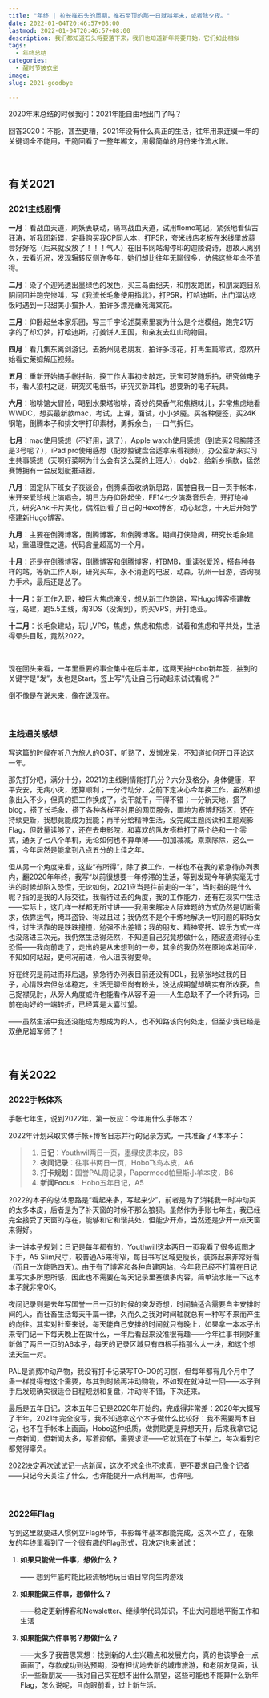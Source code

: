 ```yaml
---
title: "年终 | 拉长推石头的周期，推石至顶的那一日就叫年末，或者除夕夜。"
date: 2022-01-04T20:46:57+08:00
lastmod: 2022-01-04T20:46:57+08:00
description: 我们都知道石头将要落下来，我们也知道新年将要开始，它们如此相似
tags:
  - 年终总结
categories:
  - 醒时节披衣坐
image: 
slug: 2021-goodbye

---
```


2020年末总结的时候我问：2021年能自由地出门了吗？

回答2020：不能，甚至更糟，2021年没有什么真正的生活，往年用来连缀一年的关键词全不能用，干脆回看了一整年嘟文，用最简单的月份来作流水账。

<br>

## 有关2021

### 2021主线剧情

**一月**：看战血天道，刷妖表联动，痛骂战血天道，试用flomo笔记，紧张地看仙古狂涛，听我团新碟，定番购买我CP同人本，打P5R，夸米线店老板在米线里放蒜蓉好好吃（后来就没放了！！！气人）在旧书网站淘停印的迦陵说诗，想故人离别久，去看近况，发现辗转反侧许多年，她们却比往年无聊很多，仿佛这些年全不值得。

**二月**：染了个迎光透出墨绿色的发色，买三岛由纪夫，和朋友跑团，和朋友跑日系阴间团并跑完惨叫，写《我流长毛象使用指北》，打P5R，打哈迪斯，出门溜达吃饭时遇到一只甜美小猫扑人，拍许多漂亮垂死海棠花。

**三月**：仰卧起坐本家乐团，写三千字论述莫索里哀为什么是个烂模组，跑完21万字的了却幻梦，打哈迪斯，打姜饼人王国，和亲友去红山动物园。

**四月**：看几集东离剑游记，去扬州见老朋友，拍许多琼花，打再生篇零式，忽然开始看史莱姆解压视频。

**五月**：重新开始搞手帐拼贴，换工作大事初步敲定，玩宝可梦随乐拍，研究做电子书，看人狼村之谜，研究买电纸书，研究买新耳机，想要新的电子玩具。

**六月**：咖啡馆大冒险，喝到水果塔咖啡，奇妙的果香气和焦糊味儿，非常焦虑地看WWDC，想买最新款mac，考试，上课，面试，小小梦魇。买各种便签，买24K钢笔，倒腾本子和排文字打印素材，勇拆余白，一口气拆仨。

**七月**：mac使用感想（不好用，退了），Apple watch使用感想（到底买2号腕带还是3号呢？），iPad pro使用感想（配妙控键盘合适拿来看视频），办公室新来实习生共事感想（天啊好菜啊为什么会有这么菜的上班人），dqb2，给新乡捐款，猛然赛博拥有一台皮划艇推进器。

**八月**：固定队下班女子夜谈会，倒腾桌面收纳新思路，国誉自我一日一页手帐本，米开来爱珍线上演唱会，明日方舟仰卧起坐，FF14七夕演奏音乐会，开打绝神兵，研究Anki卡片美化，偶然回看了自己的Hexo博客，动心起念，十天后开始学搭建新Hugo博客。

**九月**：主要在倒腾博客，倒腾博客，和倒腾博客。期间打侠隐阁，研究长毛象建站，重温理性之道。代码含量超高的一个月。

**十月**：还是在倒腾博客，倒腾博客和倒腾博客，打BMB，重读张爱玲，搭各种各样的站，等新工作入职，研究买车，永不消逝的电波，动森，杭州一日游，咨询视力手术，最后还是怂了。

**十一月**：新工作入职，被巨大焦虑淹没，想从新工作跑路，写Hugo博客搭建教程，岛建，跑5.5主线，淘3DS（没淘到），购买VPS，开打绝亚。

**十二月**：长毛象建站，玩儿VPS，焦虑，焦虑和焦虑，试着和焦虑和平共处，生活得晕头目眩，竟然2022。

<br>

现在回头来看，一年里重要的事全集中在后半年，这两天抽Hobo新年签，抽到的关键字是“发”，发也是Start，签上写“先让自己行动起来试试看呢？”

倒不像是在说未来，像在说现在。

<br>

### 主线通关感想

写这篇的时候在听八方旅人的OST，听熟了，发懒发呆，不知道如何开口评论这一年。

那先打分吧，满分十分，2021的主线剧情能打几分？六分及格分，身体健康，平平安安，无病小灾，还算顺利；一分行动分，之前下定决心今年换工作，虽然和想象出入不少，但真的把工作换成了，说干就干，干得不错；一分新天地，搭了blog，搭了长毛象，搭了各种各样平时用的网页服务，画地为赛博舒适区，还在持续更新，我想竟能成为我能；再半分给精神生活，没完成主题阅读和主题观影Flag，但数量读够了，还在去电影院，和喜欢的队友搭档打了两个绝和一个零式，通关了七八个单机，无论如何也不算单薄——加加减减，乘乘除除，这么一算，今年居然是能拿到八点五分的上佳之年。

但从另一个角度来看，这些“有所得”，除了换工作，一样也不在我的紧急待办列表内，翻2020年年终，我写“以前很想要一年停滞的生活，等到发现今年确实毫无寸进的时候却陷入恐慌，无论如何，2021应当是往前走的一年”，当时指的是什么呢？指的是我的人际交往，我看待过去的角度，我的工作能力，还有在现实中生活——实际上，这几样一样都无所寸进——我用来解决人际难题的方式仍然是切断需求，依靠运气，掩耳盗铃、得过且过；我仍然不是个干练地解决一切问题的职场女性，讨生活靠的是跌跌撞撞，勉强不出差错；我的朋友、精神寄托、娱乐方式一样也没落进三次元，我仍然生活得茫然，不知道自己究竟想做什么，随波逐流得心生恐慌——我向前走了，走出的是从未想到的一步，其余的我仍然在原地席地而坐，不知如何站起，更何况前进，令人沮丧得要命。

好在终究是前进而非后退，紧急待办列表目前还没有DDL，我紧张地过我的日子，心情跌宕但总体稳定，生活无聊但尚有盼头，没达成期望却确实有所收获，自己捉襟见肘，从旁人角度或许也能看作从容不迫——人生总缺不了一个转折词，目前在向好的一端转折，已经算是大喜过望。

——虽然生活中我还没能成为想成为的人，也不知路该向何处走，但至少我已经是双绝尼姆军师了！



<br>

## 有关2022

### 2022手帐体系

手帐七年生，说到2022年，第一反应：今年用什么手帐本？

2022年计划采取实体手帐+博客日志并行的记录方式，一共准备了4本本子：

> 1. **日记**：Youthwil两日一页，墨绿皮质本皮，B6
>2. **夜间记录**：往事书两日一页，Hobo飞鸟本皮，A6
> 3. **打卡规划**：国誉PAL周记录，Papermood帕里斯小羊本皮，B6
>4. **新闻Focus**：Hobo五年日记，A5

2022的本子的总体思路是“看起来多，写起来少”，前者是为了消耗我一时冲动买的太多本皮，后者是为了补天窗的时候不那么狼狈。虽然作为手账七年生，我已经完全接受了天窗的存在，能够和它和谐共处，但能少开点，当然还是少开一点天窗来得好。

讲一讲本子规划：日记是每年都有的，Youthwill这本两日一页我看了很多返图才下手，A5 Slim尺寸，较普通A5来得窄，每日书写区域更瘦长，装饰起来非常好看（而且一次能贴四天）。由于有了博客和各种自建网站，今年我已经不打算在日记里写太多所思所感，因此也不需要在每天记录里塞很多内容，简单流水账一下这本本子就非常OK。

夜间记录则是去年写国誉一日一页的时候的突发奇想，时间轴适合需要自主安排时间的人，而社畜生活每天千篇一律，久而久之我对时间轴就总有一种写不来而产生的向往。其实对社畜来说，每天能自己安排的时间就只有晚上，如果拿一本本子出来专门记一下每天晚上在做什么，一年后看起来没准很有趣——今年往事书刚好重新做了两日一页的A6本子，每天的记录区域只有四根手指那么大一块，和这个想法天生一对。

PAL是消费冲动产物，我没有打卡记录写TO-DO的习惯，但每年都有几个月中了蛊一样觉得有这个需要，与其到时候再冲动购物，不如现在就冲动一回——本子到手后发现确实很适合日程规划和复盘，冲动得不错，下次还来。

最后是五年日记，这本五年日记是2020年开始的，完成得非常差：2020年大概写了半年，2021年完全没写，我不知道拿这个本子做什么比较好：我不需要两本日记，也不在手帐本上画画，Hobo这种纸质，做拼贴更是异想天开，后来我拿它记一点新闻，但新闻太多，写着抑郁，需要求证——它就荒在了书架上，每次看到它都觉得辜负。

2022决定再次试试记一点新闻，这次不求全也不求真，更不要求自己像个记者——只记今天关注了什么，也许能提升一点利用率，也许吧。

<br>

### 2022年Flag

写到这里就要进入惯例立Flag环节，书影每年基本都能完成，这次不立了，在象友的年终里看到了一个很有趣的Flag形式，我决定也来试试：

1. **如果只能做一件事，想做什么？**

   —— 想到年底时能比较流畅地玩日语日常向生肉游戏

2. **如果能做三件事，想做什么？**

   ——稳定更新博客和Newsletter、继续学代码知识，不出大问题地平衡工作和生活

3. **如果能做六件事呢？想做什么？**

   ——太多了我苦思冥想：找到新的人生兴趣点和发展方向，真的也该学会一点画画了，存款成功到达预期，没有担忧地去新的城市旅游，和老朋友见面，认识一些新朋友——我对自己实在想不出什么期望，这些可能也不能算什么新年Flag，怎么说呢，且向眼前看，过上新生活。

   



